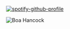 

[![spotify-github-profile](https://spotify-github-profile.kittinanx.com/api/view?uid=4mmwuqyh96l5hekxtvqlnxhzx&cover_image=true&theme=novatorem&show_offline=false&background_color=121212&interchange=false&bar_color=cfd6f2&bar_color_cover=false)](https://github.com/kittinan/spotify-github-profile)


![Boa Hancock](https://github.com/user-attachments/assets/87de7d2d-b958-4ea1-a9e1-ba74d67a5d83)


